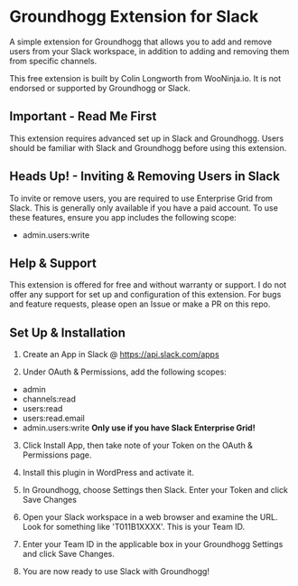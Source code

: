 # Groundhogg Extension for Slack

A simple extension for Groundhogg that allows you to add and remove users from your Slack workspace, in addition to adding and removing them from specific channels.

This free extension is built by Colin Longworth from WooNinja.io. It is not endorsed or supported by Groundhogg or Slack.

## Important - Read Me First

This extension requires advanced set up in Slack and Groundhogg. Users should be familiar with Slack and Groundhogg before using this extension. 

## Heads Up! - Inviting & Removing Users in Slack

To invite or remove users, you are required to use Enterprise Grid from Slack. This is generally only available if you have a paid account. To use these features, ensure you app includes the following scope:

- admin.users:write 

## Help & Support

This extension is offered for free and without warranty or support. I do not offer any support for set up and configuration of this extension. For bugs and feature requests, please open an Issue or make a PR on this repo.

## Set Up & Installation

1. Create an App in Slack @ https://api.slack.com/apps

2. Under OAuth & Permissions, add the following scopes:

- admin
- channels:read
- users:read
- users:read.email
- admin.users:write **Only use if you have Slack Enterprise Grid!**

3. Click Install App, then take note of your Token on the OAuth & Permissions page.

4. Install this plugin in WordPress and activate it.

5. In Groundhogg, choose Settings then Slack. Enter your Token and click Save Changes

6. Open your Slack workspace in a web browser and examine the URL. Look for something like 'T011B1XXXX'. This is your Team ID.

7. Enter your Team ID in the applicable box in your Groundhogg Settings and click Save Changes.

8. You are now ready to use Slack with Groundhogg!
